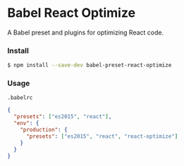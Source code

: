# Babel React Optimize

A Babel preset and plugins for optimizing React code.

### Install

```sh
$ npm install --save-dev babel-preset-react-optimize
```

### Usage

`.babelrc`

```json
{
  "presets": ["es2015", "react"],
  "env": {
    "production": {
      "presets": ["es2015", "react", "react-optimize"]
    }
  }
}
```

